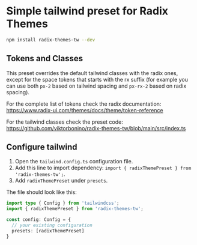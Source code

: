 # Simple tailwind preset for Radix Themes

```bash
npm install radix-themes-tw --dev
```

## Tokens and Classes
This preset overrides the default tailwind classes with the radix ones, except for the space tokens that starts with the rx suffix (for example you can use both `px-2` based on tailwind spacing and `px-rx-2` based on radix spacing).

For the complete list of tokens check the radix documentation: https://www.radix-ui.com/themes/docs/theme/token-reference

For the tailwind classes check the preset code: https://github.com/viktorbonino/radix-themes-tw/blob/main/src/index.ts


## Configure tailwind
1. Open the `tailwind.config.ts` configuration file.
2. Add this line to import dependency: `import { radixThemePreset } from 'radix-themes-tw';`.
3. Add `radixThemePreset` under `presets`.

The file should look like this:

```typescript
import type { Config } from 'tailwindcss';
import { radixThemePreset } from 'radix-themes-tw';

const config: Config = {
  // your existing configuration
  presets: [radixThemePreset]
}
```
